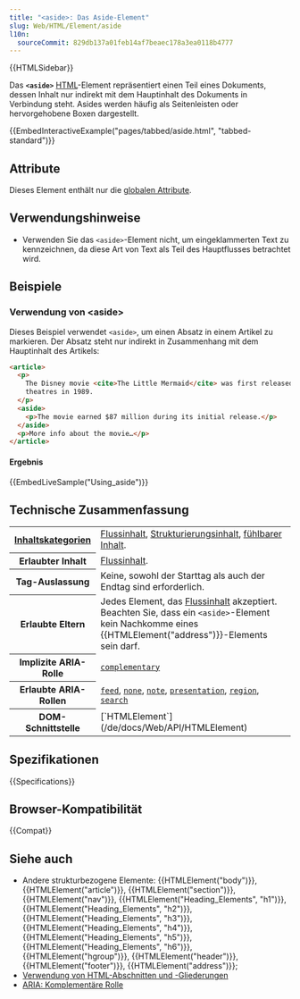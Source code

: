 ```yaml
---
title: "<aside>: Das Aside-Element"
slug: Web/HTML/Element/aside
l10n:
  sourceCommit: 829db137a01feb14af7beaec178a3ea0118b4777
---
```


{{HTMLSidebar}}

Das **`<aside>`** [HTML](/de/docs/Web/HTML)-Element repräsentiert einen Teil eines Dokuments, dessen Inhalt nur indirekt mit dem Hauptinhalt des Dokuments in Verbindung steht. Asides werden häufig als Seitenleisten oder hervorgehobene Boxen dargestellt.

{{EmbedInteractiveExample("pages/tabbed/aside.html", "tabbed-standard")}}

## Attribute

Dieses Element enthält nur die [globalen Attribute](/de/docs/Web/HTML/Global_attributes).

## Verwendungshinweise

- Verwenden Sie das `<aside>`-Element nicht, um eingeklammerten Text zu kennzeichnen, da diese Art von Text als Teil des Hauptflusses betrachtet wird.

## Beispiele

### Verwendung von \<aside>

Dieses Beispiel verwendet `<aside>`, um einen Absatz in einem Artikel zu markieren. Der Absatz steht nur indirekt in Zusammenhang mit dem Hauptinhalt des Artikels:

```html
<article>
  <p>
    The Disney movie <cite>The Little Mermaid</cite> was first released to
    theatres in 1989.
  </p>
  <aside>
    <p>The movie earned $87 million during its initial release.</p>
  </aside>
  <p>More info about the movie…</p>
</article>
```

#### Ergebnis

{{EmbedLiveSample("Using_aside")}}

## Technische Zusammenfassung

<table class="properties">
  <tbody>
    <tr>
      <th scope="row">
        <a href="/de/docs/Web/HTML/Content_categories"
          >Inhaltskategorien</a
        >
      </th>
      <td>
        <a href="/de/docs/Web/HTML/Content_categories#flow_content"
          >Flussinhalt</a
        >,
        <a
          href="/de/docs/Web/HTML/Content_categories#sectioning_content"
          >Strukturierungsinhalt</a
        >,
        <a href="/de/docs/Web/HTML/Content_categories#palpable_content"
          >fühlbarer Inhalt</a
        >.
      </td>
    </tr>
    <tr>
      <th scope="row">Erlaubter Inhalt</th>
      <td>
        <a href="/de/docs/Web/HTML/Content_categories#flow_content"
          >Flussinhalt</a
        >.
      </td>
    </tr>
    <tr>
      <th scope="row">Tag-Auslassung</th>
      <td>Keine, sowohl der Starttag als auch der Endtag sind erforderlich.</td>
    </tr>
    <tr>
      <th scope="row">Erlaubte Eltern</th>
      <td>
        Jedes Element, das
        <a href="/de/docs/Web/HTML/Content_categories#flow_content"
          >Flussinhalt</a
        > akzeptiert. Beachten Sie, dass ein <code>&#x3C;aside></code>-Element kein Nachkomme eines {{HTMLElement("address")}}-Elements sein darf.
      </td>
    </tr>
    <tr>
      <th scope="row">Implizite ARIA-Rolle</th>
      <td>
        <code
          ><a href="/de/docs/Web/Accessibility/ARIA/Roles/complementary_role"
            >complementary</a
          ></code
        >
      </td>
    </tr>
    <tr>
      <th scope="row">Erlaubte ARIA-Rollen</th>
      <td>
        <a href="/de/docs/Web/Accessibility/ARIA/Roles/feed_role"><code>feed</code></a>, <a href="/de/docs/Web/Accessibility/ARIA/Roles/none_role"><code>none</code></a>,
        <a href="/de/docs/Web/Accessibility/ARIA/Roles/note_role"><code>note</code></a>, <a href="/de/docs/Web/Accessibility/ARIA/Roles/presentation_role"><code>presentation</code></a>,
        <a href="/de/docs/Web/Accessibility/ARIA/Roles/region_role"><code>region</code></a>, <a href="/de/docs/Web/Accessibility/ARIA/Roles/search_role"><code>search</code></a>
      </td>
    </tr>
    <tr>
      <th scope="row">DOM-Schnittstelle</th>
      <td>[`HTMLElement`](/de/docs/Web/API/HTMLElement)</td>
    </tr>
  </tbody>
</table>

## Spezifikationen

{{Specifications}}

## Browser-Kompatibilität

{{Compat}}

## Siehe auch

- Andere strukturbezogene Elemente: {{HTMLElement("body")}}, {{HTMLElement("article")}}, {{HTMLElement("section")}}, {{HTMLElement("nav")}}, {{HTMLElement("Heading_Elements", "h1")}}, {{HTMLElement("Heading_Elements", "h2")}}, {{HTMLElement("Heading_Elements", "h3")}}, {{HTMLElement("Heading_Elements", "h4")}}, {{HTMLElement("Heading_Elements", "h5")}}, {{HTMLElement("Heading_Elements", "h6")}}, {{HTMLElement("hgroup")}}, {{HTMLElement("header")}}, {{HTMLElement("footer")}}, {{HTMLElement("address")}};
- [Verwendung von HTML-Abschnitten und -Gliederungen](/de/docs/Web/HTML/Element/Heading_Elements)
- [ARIA: Komplementäre Rolle](/de/docs/Web/Accessibility/ARIA/Roles/complementary_role)
